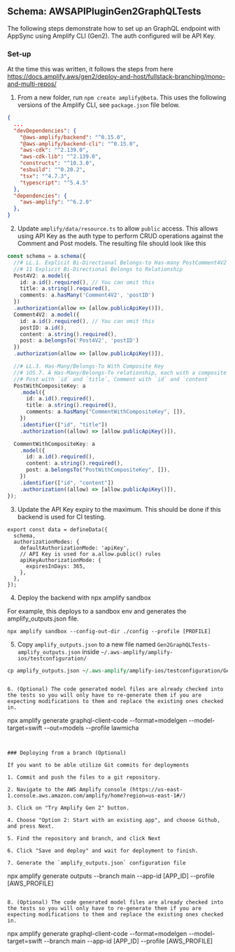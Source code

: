 ## Schema: AWSAPIPluginGen2GraphQLTests

The following steps demonstrate how to set up an GraphQL endpoint with AppSync using Amplify CLI (Gen2). The auth configured will be API Key.

### Set-up

At the time this was written, it follows the steps from here https://docs.amplify.aws/gen2/deploy-and-host/fullstack-branching/mono-and-multi-repos/

1. From a new folder, run `npm create amplify@beta`. This uses the following versions of the Amplify CLI, see `package.json` file below.

```json
{
  ...
  "devDependencies": {
    "@aws-amplify/backend": "^0.15.0",
    "@aws-amplify/backend-cli": "^0.15.0",
    "aws-cdk": "^2.139.0",
    "aws-cdk-lib": "^2.139.0",
    "constructs": "^10.3.0",
    "esbuild": "^0.20.2",
    "tsx": "^4.7.3",
    "typescript": "^5.4.5"
  },
  "dependencies": {
    "aws-amplify": "^6.2.0"
  },
}
```

2. Update `amplify/data/resource.ts` to allow `public` access. This allows using API Key as the auth type to perform CRUD operations against the Comment and Post models. The resulting file should look like this

```ts
const schema = a.schema({
  //# LL.1. Explicit Bi-Directional Belongs-to Has-many PostComment4V2
  //# 11 Explicit Bi-Directional Belongs to Relationship  
  Post4V2: a.model({
    id: a.id().required(), // You can omit this
    title: a.string().required(),
    comments: a.hasMany('Comment4V2', 'postID')
  })
  .authorization(allow => [allow.publicApiKey()]),
  Comment4V2: a.model({
    id: a.id().required(), // You can omit this
    postID: a.id(),
    content: a.string().required(),
    post: a.belongsTo('Post4V2', 'postID')
  })
  .authorization(allow => [allow.publicApiKey()]),

  //# LL.3. Has-Many/Belongs-To With Composite Key
  //# iOS.7. A Has-Many/Belongs-To relationship, each with a composite key
  //# Post with `id` and `title`, Comment with `id` and `content`
  PostWithCompositeKey: a
    .model({
      id: a.id().required(),
      title: a.string().required(),
      comments: a.hasMany("CommentWithCompositeKey", []),
    })
    .identifier(["id", "title"])
    .authorization((allow) => [allow.publicApiKey()]),

  CommentWithCompositeKey: a
    .model({
      id: a.id().required(),
      content: a.string().required(),
      post: a.belongsTo("PostWithCompositeKey", []),
    })
    .identifier(["id", "content"])
    .authorization((allow) => [allow.publicApiKey()]),
});

```

3. Update the API Key expiry to the maximum. This should be done if this backend is used for CI testing.

```
export const data = defineData({
  schema,
  authorizationModes: {
    defaultAuthorizationMode: 'apiKey',
    // API Key is used for a.allow.public() rules
    apiKeyAuthorizationMode: {
      expiresInDays: 365,
    },
  },
});
```

4. Deploy the backend with npx amplify sandbox

For example, this deploys to a sandbox env and generates the amplify_outputs.json file.

```
npx amplify sandbox --config-out-dir ./config --profile [PROFILE]
```

5. Copy `amplify_outputs.json` to a new file named `Gen2GraphQLTests-amplify_outputs.json` inside `~/.aws-amplify/amplify-ios/testconfiguration/`

```perl
cp amplify_outputs.json ~/.aws-amplify/amplify-ios/testconfiguration/Gen2GraphQLTests-amplify_outputs.json
```

```

6. (Optional) The code generated model files are already checked into the tests so you will only have to re-generate them if you are expecting modifications to them and replace the existing ones checked in.

```
npx amplify generate graphql-client-code --format=modelgen --model-target=swift --out=models --profile lawmicha
```


### Deploying from a branch (Optional)

If you want to be able utilize Git commits for deployments

1. Commit and push the files to a git repository.

2. Navigate to the AWS Amplify console (https://us-east-1.console.aws.amazon.com/amplify/home?region=us-east-1#/)

3. Click on "Try Amplify Gen 2" button.

4. Choose "Option 2: Start with an existing app", and choose Github, and press Next.

5. Find the repository and branch, and click Next

6. Click "Save and deploy" and wait for deployment to finish.  

7. Generate the `amplify_outputs.json` configuration file

```
npx amplify generate outputs --branch main --app-id [APP_ID] --profile [AWS_PROFILE] 
```

8. (Optional) The code generated model files are already checked into the tests so you will only have to re-generate them if you are expecting modifications to them and replace the existing ones checked in.

```
npx amplify generate graphql-client-code --format=modelgen --model-target=swift --branch main --app-id [APP_ID] --profile [AWS_PROFILE]
```

